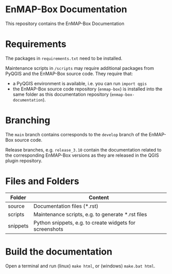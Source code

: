 # EnMAP-Box Documentation
This repository contains the EnMAP-Box Documentation

# Requirements
The packages in `requirements.txt` need to be installed.

Maintenance scripts in `/scripts` may require additional packages from PyQGIS and the EnMAP-Box source code.
They require that:
- a PyQGIS environment is available, i.e. you can run `import qgis`
- the EnMAP-Box source code repository (`enmap-box`) is installed into the same folder as this 
  documentation repository (`enmap-box-documentation`).

# Branching

The `main` branch contains corresponds to the `develop` branch of the EnMAP-Box source code. 

Release branches, e.g. `release_3.10` contain the documentation related to the corresponding EnMAP-Box versions 
as they are released in the QGIS plugin repository.


# Files and Folders 

| Folder   | Content                                                 |
|----------|---------------------------------------------------------|
| source   | Documentation files (*.rst)                             |
| scripts  | Maintenance scripts, e.g. to generate *.rst files       |
| snippets | Python snippets, e.g. to create widgets for screenshots |


# Build the documentation

Open a terminal and run (linux) `make html`, or (windows) `make.bat html`.

